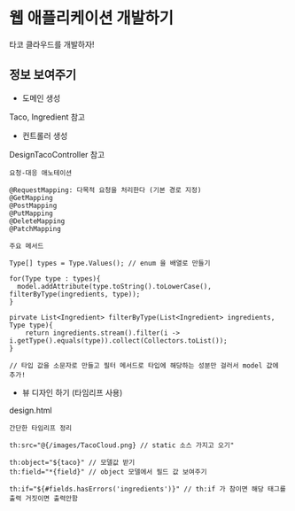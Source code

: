 # 웹 애플리케이션 개발하기

타코 클라우드를 개발하자! 

## 정보 보여주기 

* 도메인 생성

Taco, Ingredient 참고

* 컨트롤러 생성

DesignTacoController 참고

```
요청-대응 애노테이션

@RequestMapping: 다목적 요청을 처리한다 (기본 경로 지정)
@GetMapping
@PostMapping
@PutMapping
@DeleteMapping
@PatchMapping
```

```
주요 메서드

Type[] types = Type.Values(); // enum 을 배열로 만들기 

for(Type type : types){
  model.addAttribute(type.toString().toLowerCase(), filterByType(ingredients, type));
} 

pirvate List<Ingredient> filterByType(List<Ingredient> ingredients, Type type){
    return ingredients.stream().filter(i -> i.getType().equals(type)).collect(Collectors.toList());
}

// 타입 값을 소문자로 만들고 필터 메서드로 타입에 해당하는 성분만 걸러서 model 값에 추가!
```

* 뷰 디자인 하기 (타임리프 사용)

design.html

```
간단한 타임리프 정리

th:src="@{/images/TacoCloud.png} // static 소스 가지고 오기"

th:object="${taco}" // 모델값 받기 
th:field="*{field}" // object 모델에서 필드 값 보여주기

th:if="${#fields.hasErrors('ingredients')}" // th:if 가 참이면 해당 태그를 출력 거짓이면 출력안함
``` 
